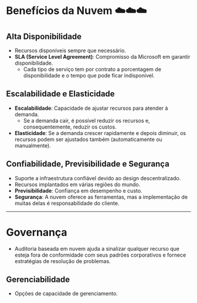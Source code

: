 # Benefícios da Nuvem ☁️☁️☁️

## Alta Disponibilidade
- Recursos disponíveis sempre que necessário.
- **SLA (Service Level Agreement)**: Compromisso da Microsoft em garantir disponibilidade.
  - Cada tipo de serviço tem por contrato a porcentagem de disponibilidade e o tempo que pode ficar indisponível.

## Escalabilidade e Elasticidade
- **Escalabilidade**: Capacidade de ajustar recursos para atender à demanda.
  - Se a demanda cair, é possível reduzir os recursos e, consequentemente, reduzir os custos.
- **Elasticidade**: Se a demanda crescer rapidamente e depois diminuir, os recursos podem ser ajustados também (automaticamente ou manualmente).

## Confiabilidade, Previsibilidade e Segurança
- Suporte a infraestrutura confiável devido ao design descentralizado.
- Recursos implantados em várias regiões do mundo.
- **Previsibilidade**: Confiança em desempenho e custo.
- **Segurança**: A nuvem oferece as ferramentas, mas a implementação de muitas delas é responsabilidade do cliente.

---

# Governança
- Auditoria baseada em nuvem ajuda a sinalizar qualquer recurso que esteja fora de conformidade com seus padrões corporativos e fornece estratégias de resolução de problemas.

## Gerenciabilidade
- Opções de capacidade de gerenciamento.


